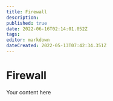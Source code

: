 ```yaml
---
title: Firewall
description: 
published: true
date: 2022-06-16T02:14:01.052Z
tags: 
editor: markdown
dateCreated: 2022-05-13T07:42:34.351Z
---
```


# Firewall
Your content here